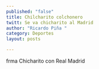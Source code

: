 ```yaml
---
published: "false"
title: Chilcharito colchonero
twitt: Se va chicharito al Madrid
author: "Ricardo Piña "
category: Deportes
layout: posts

---
```




frma Chicharito con Real Madrid
